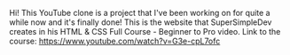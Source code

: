 Hi! This YouTube clone is a project that I've been working on for quite a while now and it's finally done! This is the website that SuperSimpleDev creates in his HTML & CSS Full Course - Beginner to Pro video.
Link to the course: https://www.youtube.com/watch?v=G3e-cpL7ofc
